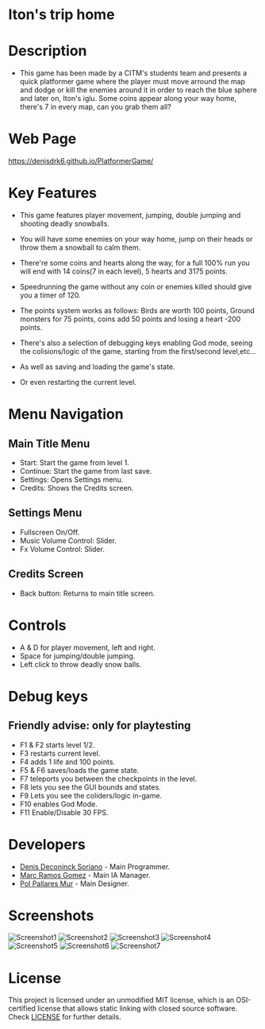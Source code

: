 # Iton's trip home

# Description

 - This game has been made by a CITM's students team and presents a quick platformer game where the player must move arround the map and dodge or kill the enemies around it 
 in order to reach the blue sphere and later on, Iton's iglu. Some coins appear along your way home, there's 7 in every map, can you grab them all?

# Web Page
https://denisdrk6.github.io/PlatformerGame/

# Key Features

  - This game features player movement, jumping, double jumping and shooting deadly snowballs.
 
  - You will have some enemies on your way home, jump on their heads or throw them a snowball to calm them.
   
  - There're some coins and hearts along the way, for a full 100% run you will end with 14 coins(7 in each level), 5 hearts and 3175 points.
   
  - Speedrunning the game without any coin or enemies killed should give you a timer of 120.
   
  - The points system works as follows: Birds are worth 100 points, Ground monsters for 75 points, coins add 50 points and losing a heart -200 points.
 
  - There's also a selection of debugging keys enabling God mode, seeing the colisions/logic of the game, starting from the first/second level,etc...
   
  - As well as saving and loading the game's state.
   
  - Or even restarting the current level.
   
   
# Menu Navigation


## Main Title Menu

- Start: Start the game from level 1.
- Continue: Start the game from last save.
- Settings: Opens Settings menu.
- Credits: Shows the Credits screen.


## Settings Menu

- Fullscreen On/Off.
- Music Volume Control: Slider.
- Fx Volume Control: Slider.

## Credits Screen

- Back button: Returns to main title screen.

# Controls

 - A & D for player movement, left and right.
 - Space for jumping/double jumping.
 - Left click to throw deadly snow balls.
 
 # Debug keys 
 ## Friendly advise: only for playtesting
 
 - F1 & F2 starts level 1/2.
 - F3 restarts current level.
 - F4 adds 1 life and 100 points.
 - F5 & F6 saves/loads the game state.
 - F7 teleports you between the checkpoints in the level.
 - F8 lets you see the GUI bounds and states.
 - F9 Lets you see the coliders/logic in-game.
 - F10 enables God Mode.
 - F11 Enable/Disable 30 FPS.
 

# Developers

 - [Denis Deconinck Soriano](https://github.com/Denisdrk6) - Main Programmer.
 - [Marc Ramos Gomez](https://github.com/Ramsubito) - Main IA Manager.
 - [Pol Pallares Mur](https://github.com/Zeta115) - Main Designer.
 
# Screenshots
![Screenshot1](https://github.com/Denisdrk6/PlatformerGame/blob/master/Screenshots/Screenshot1.png)
![Screenshot2](https://github.com/Denisdrk6/PlatformerGame/blob/master/Screenshots/Screenshot2.png)
![Screenshot3](https://github.com/Denisdrk6/PlatformerGame/blob/master/Screenshots/Screenshot3.png)
![Screenshot4](https://github.com/Denisdrk6/PlatformerGame/blob/master/Screenshots/Screenshot4.png)
![Screenshot5](https://github.com/Denisdrk6/PlatformerGame/blob/master/Screenshots/Screenshot5.png)
![Screenshot6](https://github.com/Denisdrk6/PlatformerGame/blob/master/Screenshots/Screenshot6.png)
![Screenshot7](https://github.com/Denisdrk6/PlatformerGame/blob/master/Screenshots/Screenshot7.png)

# License

This project is licensed under an unmodified MIT license, which is an OSI-certified license that allows static linking with closed source software. Check [LICENSE](LICENSE) for further details.
